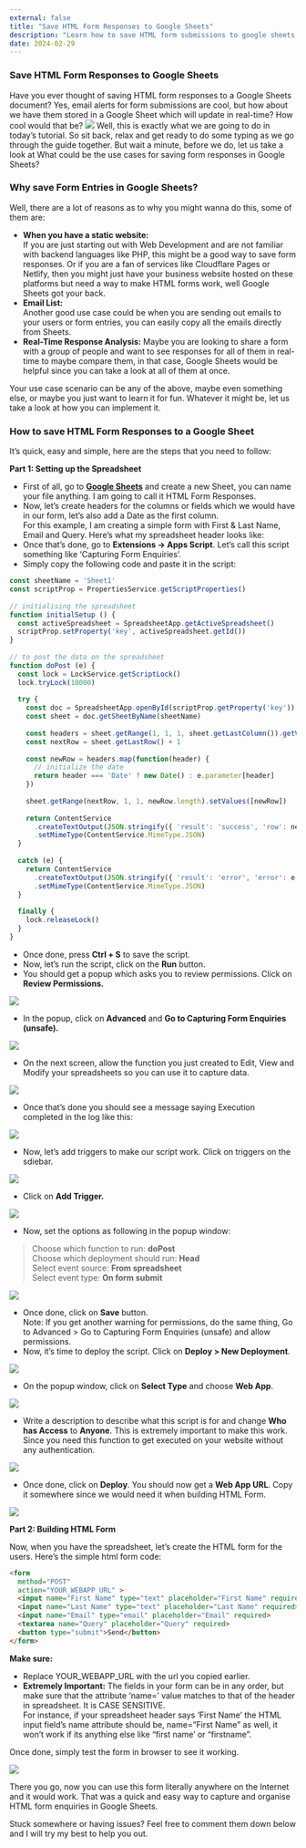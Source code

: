 ```yaml
---
external: false
title: "Save HTML Form Responses to Google Sheets"
description: "Learn how to save HTML form submissions to google sheets for free using Javascript "
date: 2024-02-29
---
```


### Save HTML Form Responses to Google Sheets

Have you ever thought of saving HTML form responses to a Google Sheets document? Yes, email alerts for form submissions are cool, but how about we have them stored in a Google Sheet which will update in real-time? How cool would that be?
![](https://cdn-images-1.medium.com/max/1000/1*Uhs98bTYSy_c8PqKsEoyfQ.png)
Well, this is exactly what we are going to do in today’s tutorial. So sit back, relax and get ready to do some typing as we go through the guide together. But wait a minute, before we do, let us take a look at What could be the use cases for saving form responses in Google Sheets?

### Why save Form Entries in Google Sheets?

Well, there are a lot of reasons as to why you might wanna do this, some of them are:

-   **When you have a static website:**  
    If you are just starting out with Web Development and are not familiar with backend languages like PHP, this might be a good way to save form responses. Or if you are a fan of services like Cloudflare Pages or Netlify, then you might just have your business website hosted on these platforms but need a way to make HTML forms work, well Google Sheets got your back.
-   **Email List:**  
    Another good use case could be when you are sending out emails to your users or form entries, you can easily copy all the emails directly from Sheets.
-   **Real-Time Response Analysis:** 
    Maybe you are looking to share a form with a group of people and want to see responses for all of them in real-time to maybe compare them, in that case, Google Sheets would be helpful since you can take a look at all of them at once.

Your use case scenario can be any of the above, maybe even something else, or maybe you just want to learn it for fun. Whatever it might be, let us take a look at how you can implement it.

### How to save HTML Form Responses to a Google Sheet

It’s quick, easy and simple, here are the steps that you need to follow:

**Part 1: Setting up the Spreadsheet**

-   First of all, go to [**Google Sheets**](https://sheets.google.com/) and create a new Sheet, you can name your file anything. I am going to call it HTML Form Responses.
-   Now, let’s create headers for the columns or fields which we would have in our form, let’s also add a Date as the first column.  
    For this example, I am creating a simple form with First & Last Name, Email and Query. Here’s what my spreadsheet header looks like:
-   Once that’s done, go to **Extensions -> Apps Script**. Let’s call this script something like ‘Capturing Form Enquiries’.
-   Simply copy the following code and paste it in the script:

```jsx
const sheetName = 'Sheet1'  
const scriptProp = PropertiesService.getScriptProperties()  
  
// initialising the spreadsheet  
function initialSetup () {  
  const activeSpreadsheet = SpreadsheetApp.getActiveSpreadsheet()  
  scriptProp.setProperty('key', activeSpreadsheet.getId())  
}  
  
// to post the data on the spreadsheet  
function doPost (e) {  
  const lock = LockService.getScriptLock()  
  lock.tryLock(10000)  
  
  try {  
    const doc = SpreadsheetApp.openById(scriptProp.getProperty('key'))  
    const sheet = doc.getSheetByName(sheetName)  
  
    const headers = sheet.getRange(1, 1, 1, sheet.getLastColumn()).getValues()[0]  
    const nextRow = sheet.getLastRow() + 1  
  
    const newRow = headers.map(function(header) {  
      // initialize the date  
      return header === 'Date' ? new Date() : e.parameter[header]  
    })  
  
    sheet.getRange(nextRow, 1, 1, newRow.length).setValues([newRow])  
  
    return ContentService  
      .createTextOutput(JSON.stringify({ 'result': 'success', 'row': nextRow }))  
      .setMimeType(ContentService.MimeType.JSON)  
  }  
  
  catch (e) {  
    return ContentService  
      .createTextOutput(JSON.stringify({ 'result': 'error', 'error': e }))  
      .setMimeType(ContentService.MimeType.JSON)  
  }  
  
  finally {  
    lock.releaseLock()  
  }  
}
```

-   Once done, press **Ctrl + S** to save the script.
-   Now, let’s run the script, click on the **Run** button.
-   You should get a popup which asks you to review permissions. Click on **Review Permissions.**

![](https://cdn-images-1.medium.com/max/1000/1*6D2IEfAYfME-lVLbZPegZw.png)

-   In the popup, click on **Advanced** and **Go to Capturing Form Enquiries (unsafe).**

![](https://cdn-images-1.medium.com/max/1000/1*5V7D_njo6QAEaP2MozfO6w.png)

-   On the next screen, allow the function you just created to Edit, View and Modify your spreadsheets so you can use it to capture data.

![](https://cdn-images-1.medium.com/max/1000/1*zwWoISaDi5mrrvm72GrcPQ.png)

-   Once that’s done you should see a message saying Execution completed in the log like this:

![](https://cdn-images-1.medium.com/max/1000/1*ZIjRW6XyfEvKIZqadZbAag.png)

-   Now, let’s add triggers to make our script work. Click on triggers on the sdiebar.

![](https://cdn-images-1.medium.com/max/1000/1*z7nzRm3We_Pq2368tKZ4FA.png)

-   Click on **Add Trigger.**

![](https://cdn-images-1.medium.com/max/1000/1*L40UouKJtx3LZjZwEAXlMQ.png)

-   Now, set the options as following in the popup window:

> Choose which function to run: **doPost**  
> Choose which deployment should run: **Head**  
> Select event source: **From spreadsheet**  
> Select event type: **On form submit**

![](https://cdn-images-1.medium.com/max/1000/1*E31scXzCPYBTUISBNxzkag.png)

-   Once done, click on **Save** button.  
    Note: If you get another warning for permissions, do the same thing, Go to Advanced > Go to Capturing Form Enquiries (unsafe) and allow permissions.
-   Now, it’s time to deploy the script. Click on **Deploy > New Deployment**.

![](https://cdn-images-1.medium.com/max/1000/1*e4jMUK4yTjfEScDoXeoOqQ.png)

-   On the popup window, click on **Select Type** and choose **Web App**.

![](https://cdn-images-1.medium.com/max/1000/1*AC3zdw8yp_r492FaB0FP-Q.png)

-   Write a description to describe what this script is for and change **Who has Access** to **Anyone**. This is extremely important to make this work. Since you need this function to get executed on your website without any authentication.

![](https://cdn-images-1.medium.com/max/1000/1*2u6_HEQLTiwR4YkOE6CUFw.png)

-   Once done, click on **Deploy**. You should now get a **Web App URL**. Copy it somewhere since we would need it when building HTML Form.

![](https://cdn-images-1.medium.com/max/1000/1*C2LecD7fm8rXJ9IvCqsgUA.png)

**Part 2: Building HTML Form**

Now, when you have the spreadsheet, let’s create the HTML form for the users. Here’s the simple html form code:


```html
<form   
  method="POST"   
  action="YOUR_WEBAPP_URL" >  
  <input name="First Name" type="text" placeholder="First Name" required >  
  <input name="Last Name" type="text" placeholder="Last Name" required>  
  <input name="Email" type="email" placeholder="Email" required>  
  <textarea name="Query" placeholder="Query" required>  
  <button type="submit">Send</button>  
</form>
```

**Make sure:**

-   Replace YOUR_WEBAPP_URL with the url you copied earlier.
-   **Extremely Important:** The fields in your form can be in any order, but make sure that the attribute ‘name=’ value matches to that of the header in spreadsheet. It is CASE SENSITIVE.  
    For instance, if your spreadsheet header says ‘First Name’ the HTML input field’s name attribute should be, name=”First Name” as well, it won’t work if its anything else like “first name’ or “firstname”.

Once done, simply test the form in browser to see it working.

![](https://cdn-images-1.medium.com/max/1000/1*MeBOVkvLjMvP4Nyx0Dwxlw.gif)

There you go, now you can use this form literally anywhere on the Internet and it would work. That was a quick and easy way to capture and organise HTML form enquiries in Google Sheets.

Stuck somewhere or having issues? Feel free to comment them down below and I will try my best to help you out.
